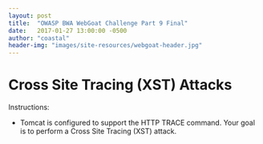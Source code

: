 ```yaml
---
layout: post
title:  "OWASP BWA WebGoat Challenge Part 9 Final"
date:   2017-01-27 13:00:00 -0500
author: "coastal"
header-img: "images/site-resources/webgoat-header.jpg"
---
```

# Cross Site Tracing (XST) Attacks
Instructions:

- Tomcat is configured to support the HTTP TRACE command. Your goal is to perform a Cross Site Tracing (XST) attack. 


